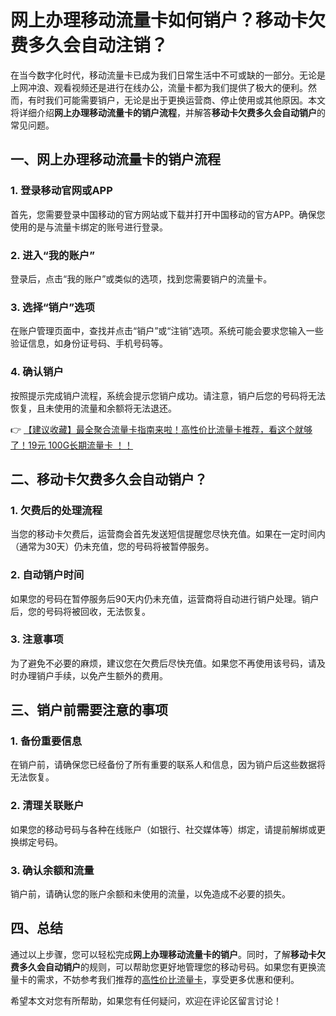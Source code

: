 # 网上办理移动流量卡如何销户？移动卡欠费多久会自动注销？

在当今数字化时代，移动流量卡已成为我们日常生活中不可或缺的一部分。无论是上网冲浪、观看视频还是进行在线办公，流量卡都为我们提供了极大的便利。然而，有时我们可能需要销户，无论是出于更换运营商、停止使用或其他原因。本文将详细介绍**网上办理移动流量卡的销户流程**，并解答**移动卡欠费多久会自动销户**的常见问题。

## 一、网上办理移动流量卡的销户流程

### 1. 登录移动官网或APP
首先，您需要登录中国移动的官方网站或下载并打开中国移动的官方APP。确保您使用的是与流量卡绑定的账号进行登录。

### 2. 进入“我的账户”
登录后，点击“我的账户”或类似的选项，找到您需要销户的流量卡。

### 3. 选择“销户”选项
在账户管理页面中，查找并点击“销户”或“注销”选项。系统可能会要求您输入一些验证信息，如身份证号码、手机号码等。

### 4. 确认销户
按照提示完成销户流程，系统会提示您销户成功。请注意，销户后您的号码将无法恢复，且未使用的流量和余额将无法退还。

👉 [【建议收藏】最全聚合流量卡指南来啦！高性价比流量卡推荐，看这个就够了！19元 100G长期流量卡 ！！](https://bit.ly/Liuliangka)

## 二、移动卡欠费多久会自动销户？

### 1. 欠费后的处理流程
当您的移动卡欠费后，运营商会首先发送短信提醒您尽快充值。如果在一定时间内（通常为30天）仍未充值，您的号码将被暂停服务。

### 2. 自动销户时间
如果您的号码在暂停服务后90天内仍未充值，运营商将自动进行销户处理。销户后，您的号码将被回收，无法恢复。

### 3. 注意事项
为了避免不必要的麻烦，建议您在欠费后尽快充值。如果您不再使用该号码，请及时办理销户手续，以免产生额外的费用。

## 三、销户前需要注意的事项

### 1. 备份重要信息
在销户前，请确保您已经备份了所有重要的联系人和信息，因为销户后这些数据将无法恢复。

### 2. 清理关联账户
如果您的移动号码与各种在线账户（如银行、社交媒体等）绑定，请提前解绑或更换绑定号码。

### 3. 确认余额和流量
销户前，请确认您的账户余额和未使用的流量，以免造成不必要的损失。

## 四、总结

通过以上步骤，您可以轻松完成**网上办理移动流量卡的销户**。同时，了解**移动卡欠费多久会自动销户**的规则，可以帮助您更好地管理您的移动号码。如果您有更换流量卡的需求，不妨参考我们推荐的[高性价比流量卡](https://bit.ly/Liuliangka)，享受更多优惠和便利。

希望本文对您有所帮助，如果您有任何疑问，欢迎在评论区留言讨论！